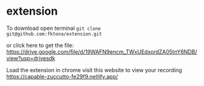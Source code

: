 
# extension



To download open terminal 
``` git clone  git@github.com:fktona/extension.git ```


or  click here to get the file:  https://drive.google.com/file/d/19WAFN9encm_TWxUEdxordZA05tnY6NDB/view?usp=drivesdk


Load the extension in chrome visit this website to view your recording https://capable-zuccutto-fe29f9.netlify.app/
